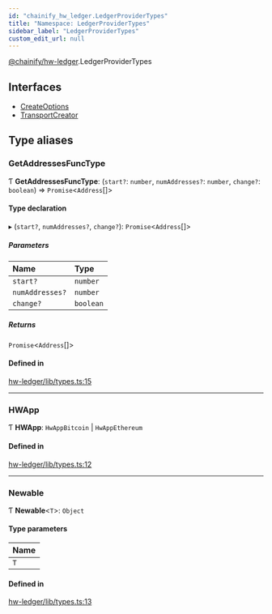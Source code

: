 ```yaml
---
id: "chainify_hw_ledger.LedgerProviderTypes"
title: "Namespace: LedgerProviderTypes"
sidebar_label: "LedgerProviderTypes"
custom_edit_url: null
---
```


[@chainify/hw-ledger](../modules/chainify_hw_ledger.md).LedgerProviderTypes

## Interfaces

- [CreateOptions](../interfaces/chainify_hw_ledger.LedgerProviderTypes.CreateOptions.md)
- [TransportCreator](../interfaces/chainify_hw_ledger.LedgerProviderTypes.TransportCreator.md)

## Type aliases

### GetAddressesFuncType

Ƭ **GetAddressesFuncType**: (`start?`: `number`, `numAddresses?`: `number`, `change?`: `boolean`) => `Promise`<`Address`[]\>

#### Type declaration

▸ (`start?`, `numAddresses?`, `change?`): `Promise`<`Address`[]\>

##### Parameters

| Name | Type |
| :------ | :------ |
| `start?` | `number` |
| `numAddresses?` | `number` |
| `change?` | `boolean` |

##### Returns

`Promise`<`Address`[]\>

#### Defined in

[hw-ledger/lib/types.ts:15](https://github.com/liquality/chainify/blob/540cfa69/packages/hw-ledger/lib/types.ts#L15)

___

### HWApp

Ƭ **HWApp**: `HwAppBitcoin` \| `HwAppEthereum`

#### Defined in

[hw-ledger/lib/types.ts:12](https://github.com/liquality/chainify/blob/540cfa69/packages/hw-ledger/lib/types.ts#L12)

___

### Newable

Ƭ **Newable**<`T`\>: `Object`

#### Type parameters

| Name |
| :------ |
| `T` |

#### Defined in

[hw-ledger/lib/types.ts:13](https://github.com/liquality/chainify/blob/540cfa69/packages/hw-ledger/lib/types.ts#L13)

